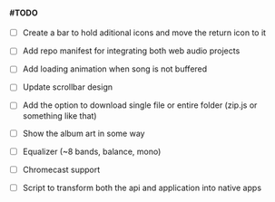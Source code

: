 #### #TODO

 - [ ] Create a bar to hold aditional icons and move the return icon to it

 - [ ] Add repo manifest for integrating both web audio projects

 - [ ] Add loading animation when song is not buffered

 - [ ] Update scrollbar design

 - [ ] Add the option to download single file or entire folder (zip.js or something like that)

 - [ ] Show the album art in some way

 - [ ] Equalizer (~8 bands, balance, mono)

 - [ ] Chromecast support

 - [ ] Script to transform both the api and application into native apps

